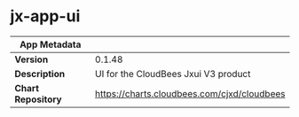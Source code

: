 # jx-app-ui

|App Metadata||
|---|---|
| **Version** | 0.1.48 |
| **Description** | UI for the CloudBees Jxui V3 product |
| **Chart Repository** | https://charts.cloudbees.com/cjxd/cloudbees |
